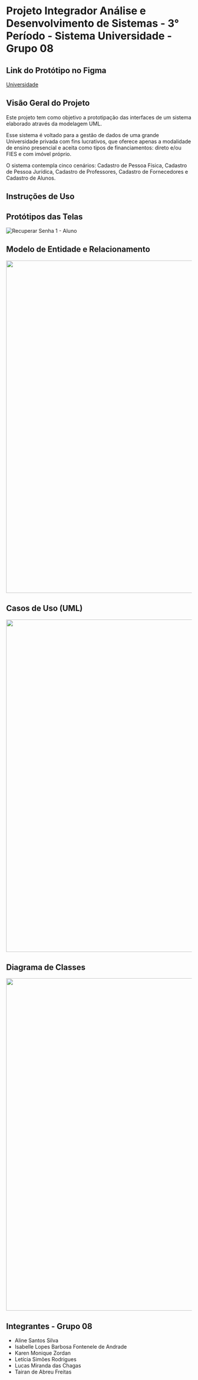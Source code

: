 # Projeto Integrador Análise e Desenvolvimento de Sistemas - 3° Período - Sistema Universidade - Grupo 08

## Link do Protótipo no Figma
[Universidade](https://www.figma.com/proto/NxDs4tYqJ3kN2NxzTw2mBT/Projeto-Integrador---2%C2%AA-Entrega?node-id=2198-13550&node-type=canvas&t=BZDXa1iGS5RjlzJG-0&scaling=scale-down&content-scaling=fixed&page-id=8%3A42)

## Visão Geral do Projeto
<p>Este projeto tem como objetivo a prototipação das interfaces de um sistema elaborado através da modelagem UML.<p>

<p>Esse sistema  é voltado para a gestão de dados de uma grande Universidade privada com fins lucrativos, que oferece apenas a modalidade de ensino presencial e aceita como tipos de financiamentos: direto e/ou FIES e com imóvel próprio.</p>

<p>O sistema contempla cinco cenários: Cadastro de Pessoa Física, Cadastro de Pessoa Jurídica, Cadastro de Professores, Cadastro de Fornecedores e Cadastro de Alunos.</p> 

## Instruções de Uso


## Protótipos das Telas
![Recuperar Senha 1 - Aluno](https://github.com/user-attachments/assets/6dd9f56e-a217-46ba-a0ce-3c9347455682)

## Modelo de Entidade e Relacionamento
<img width="900" alt="" src="https://github.com">

## Casos de Uso (UML)
<img width="900" alt="" src="https://github.com">

## Diagrama de Classes
<img width="900" alt="" src="https://github.com/">

## Integrantes - Grupo 08
- Aline Santos Silva
- Isabelle Lopes Barbosa Fontenele de Andrade
- Karen Monique Zordan
- Letícia Simões Rodrigues
- Lucas Miranda das Chagas
- Tairan de Abreu Freitas

